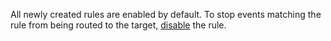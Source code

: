 All newly created rules are enabled by default. To stop events matching the rule from being routed to the target, [disable](../../serverless-integrations/operations/eventrouter/rule/disable.md) the rule.